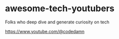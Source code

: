 # awesome-tech-youtubers
Folks who deep dive and generate curiosity on tech


https://www.youtube.com/@codedamn
